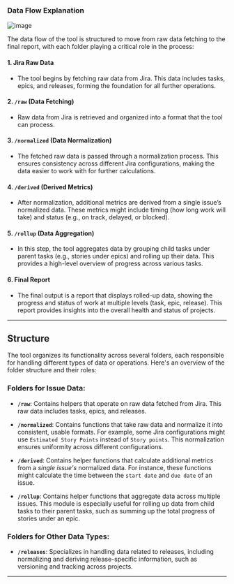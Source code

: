 ### Data Flow Explanation

![image](https://github.com/user-attachments/assets/61d4f973-3a54-48e7-bd8a-5f53deb69ee1)

The data flow of the tool is structured to move from raw data fetching to the final report, with each folder playing a critical role in the process:

#### 1. **Jira Raw Data**

- The tool begins by fetching raw data from Jira. This data includes tasks, epics, and releases, forming the foundation for all further operations.

#### 2. **`/raw` (Data Fetching)**

- Raw data from Jira is retrieved and organized into a format that the tool can process.

#### 3. **`/normalized` (Data Normalization)**

- The fetched raw data is passed through a normalization process. This ensures consistency across different Jira configurations, making the data easier to work with for further calculations.

#### 4. **`/derived` (Derived Metrics)**

- After normalization, additional metrics are derived from a single issue’s normalized data. These metrics might include timing (how long work will take) and status (e.g., on track, delayed, or blocked).

#### 5. **`/rollup` (Data Aggregation)**

- In this step, the tool aggregates data by grouping child tasks under parent tasks (e.g., stories under epics) and rolling up their data. This provides a high-level overview of progress across various tasks.

#### 6. **Final Report**

- The final output is a report that displays rolled-up data, showing the progress and status of work at multiple levels (task, epic, release). This report provides insights into the overall health and status of projects.

---

## Structure

The tool organizes its functionality across several folders, each responsible for handling different types of data or operations. Here's an overview of the folder structure and their roles:

### Folders for Issue Data:

- **`/raw`**: Contains helpers that operate on raw data fetched from Jira. This raw data includes tasks, epics, and releases.
- **`/normalized`**: Contains functions that take raw data and normalize it into consistent, usable formats. For example, some Jira configurations might use `Estimated Story Points` instead of `Story points`. This normalization ensures uniformity across different configurations.

- **`/derived`**: Contains helper functions that calculate additional metrics from a _single issue's_ normalized data. For instance, these functions might calculate the time between the `start date` and `due date` of an issue.

- **`/rollup`**: Contains helper functions that aggregate data across multiple issues. This module is especially useful for rolling up data from child tasks to their parent tasks, such as summing up the total progress of stories under an epic.

### Folders for Other Data Types:

- **`/releases`**: Specializes in handling data related to releases, including normalizing and deriving release-specific information, such as versioning and tracking across projects.

---
